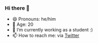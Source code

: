 ### Hi there 👋

- 😄 Pronouns: he/him
- 🎉 Age: 20
- 🔭 I’m currently working as a student :)
- 📫 How to reach me: via [Twitter](https://twitter.com/nilsbtr)
